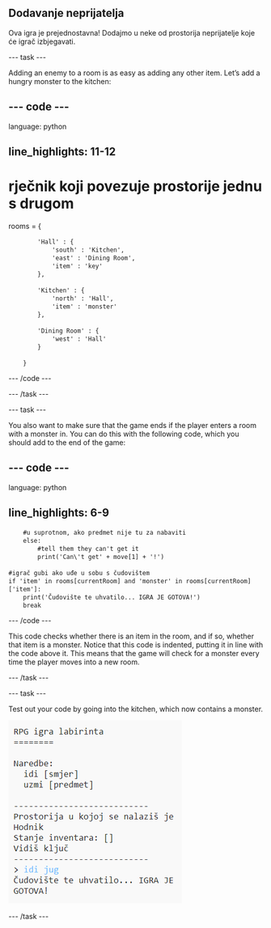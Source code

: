 ## Dodavanje neprijatelja

Ova igra je prejednostavna! Dodajmo u neke od prostorija neprijatelje koje će igrač izbjegavati.

\--- task \---

Adding an enemy to a room is as easy as adding any other item. Let’s add a hungry monster to the kitchen:

## \--- code \---

language: python

## line_highlights: 11-12

# rječnik koji povezuje prostorije jednu s drugom

rooms = {

            'Hall' : {
                'south' : 'Kitchen',
                'east' : 'Dining Room',
                'item' : 'key'
            },
    
            'Kitchen' : {
                'north' : 'Hall',
                'item' : 'monster'
            },
    
            'Dining Room' : {
                'west' : 'Hall'
            }
    
        }
    

\--- /code \---

\--- /task \---

\--- task \---

You also want to make sure that the game ends if the player enters a room with a monster in. You can do this with the following code, which you should add to the end of the game:

## \--- code \---

language: python

## line_highlights: 6-9

        #u suprotnom, ako predmet nije tu za nabaviti
        else:
            #tell them they can't get it
            print('Can\'t get' + move[1] + '!')
    
    #igrač gubi ako uđe u sobu s čudovištem
    if 'item' in rooms[currentRoom] and 'monster' in rooms[currentRoom]['item']:
        print('Čudovište te uhvatilo... IGRA JE GOTOVA!')
        break
    

\--- /code \---

This code checks whether there is an item in the room, and if so, whether that item is a monster. Notice that this code is indented, putting it in line with the code above it. This means that the game will check for a monster every time the player moves into a new room.

\--- /task \---

\--- task \---

Test out your code by going into the kitchen, which now contains a monster.

![screenshot](images/rpg-monster-test.png)

\--- /task \---